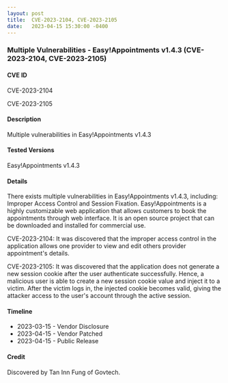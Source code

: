 ```yaml
---
layout: post
title:  CVE-2023-2104, CVE-2023-2105
date:   2023-04-15 15:30:00 -0400
---
```


### Multiple Vulnerabilities - Easy!Appointments v1.4.3 (CVE-2023-2104, CVE-2023-2105)

#### CVE ID

CVE-2023-2104

CVE-2023-2105

#### Description

Multiple vulnerabilities in Easy!Appointments v1.4.3

#### Tested Versions

Easy!Appointments v1.4.3

#### Details

There exists multiple vulnerabilities in Easy!Appointments v1.4.3, including: Improper Access Control and Session Fixation.
Easy!Appointments is a highly customizable web application that allows customers to book the appointments through web interface.
It is an open source project that can be downloaded and installed for commercial use.

CVE-2023-2104: It was discovered that the improper access control in the application allows one provider to view and edit others provider appointment's details.

CVE-2023-2105: It was discovered that the application does not generate a new session cookie after the user authenticate successfully.
Hence, a malicious user is able to create a new session cookie value and inject it to a victim.
After the victim logs in, the injected cookie becomes valid, giving the attacker access to the user's account through the active session.

#### Timeline

* 2023-03-15 - Vendor Disclosure
* 2023-04-15 - Vendor Patched
* 2023-04-15 - Public Release

#### Credit

Discovered by Tan Inn Fung of Govtech.
